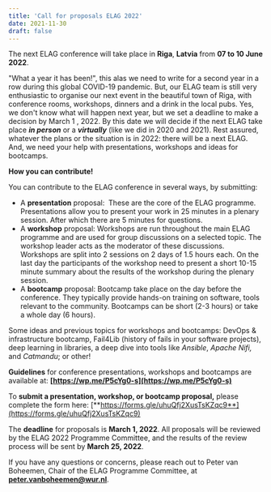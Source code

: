 ```yaml
---
title: 'Call for proposals ELAG 2022'
date: 2021-11-30
draft: false
---
```


The next ELAG conference will take place in **Riga**, **Latvia** from **07 to 10 June 2022**.

"What a year it has been!", this alas we need to write for a second year in a row during this global COVID-19 pandemic. But, our ELAG team is still very enthusiastic to organise our next event in the beautiful town of Riga, with conference rooms, workshops, dinners and a drink in the local pubs. Yes, we don't know what will happen next year, but we set a deadline to make a decision by March 1 , 2022. By this date we will decide if the next ELAG take place _**in person**_ or a _**virtually**_ (like we did in 2020 and 2021). Rest assured, whatever the plans or the situation is in 2022: there will be a next ELAG. And, we need your help with presentations, workshops and ideas for bootcamps.

**How you can contribute!**

You can contribute to the ELAG conference in several ways, by submitting:

*   A **presentation** proposal:  These are the core of the ELAG programme. Presentations allow you to present your work in 25 minutes in a plenary session. After which there are 5 minutes for questions.
*   A **workshop** proposal: Workshops are run throughout the main ELAG programme and are used for group discussions on a selected topic. The workshop leader acts as the moderator of these discussions. Workshops are split into 2 sessions on 2 days of 1.5 hours each. On the last day the participants of the workshop need to present a short 10-15 minute summary about the results of the workshop during the plenary session.
*   A **bootcamp** proposal: Bootcamp take place on the day before the conference. They typically provide hands-on training on software, tools relevant to the community. Bootcamps can be short (2-3 hours) or take a whole day (6 hours).

Some ideas and previous topics for workshops and bootcamps: DevOps & infrastructure bootcamp, Fail4Lib (history of fails in your software projects), deep learning in libraries, a deep dive into tools like _Ansible_, _Apache Nifi,_ and _Catmandu_; or other!

**Guidelines** for conference presentations, workshops and bootcamps are available at: **[https://wp.me/P5cYg0-s](https://wp.me/P5cYg0-s)**

To **submit a presentation, workshop, or bootcamp proposal,** please complete the form here: [**https://forms.gle/uhuQfj2XusTsKZqc9**](https://forms.gle/uhuQfj2XusTsKZqc9)

The **deadline** for proposals is **March 1, 2022**. All proposals will be reviewed by the ELAG 2022 Programme Committee, and the results of the review process will be sent by **March 25, 2022**.

If you have any questions or concerns, please reach out to Peter van Boheemen, Chair of the ELAG Programme Committee, at **peter.vanboheemen@wur.nl**.
